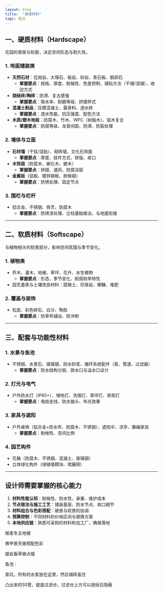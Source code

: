 ```yaml
---
layout: blog
title:  "常用材料"
tags: 笔记
---
```


## 一、硬质材料（Hardscape）

花园的骨架与轮廓，决定空间形态与耐久性。

### 1. 地面铺装类

- **天然石材**：花岗岩、大理石、板岩、砂岩、青石板、鹅卵石  
  - **掌握要点**：规格、厚度、耐候性、色差控制、铺贴方法（干铺/湿铺）、收边方式
- **烧结砖/陶砖**：防滑、复古感强  
  - **掌握要点**：吸水率、耐磨等级、拼接样式
- **混凝土制品**：压模混凝土、露骨料、透水砖  
  - **掌握要点**：透水性能、抗压强度、配色方法
- **木质/塑木地板**：防腐木、竹木、WPC（树脂木）、铝木复合  
  - **掌握要点**：防腐等级、龙骨间距、防滑、防裂处理

### 2. 墙体与立面

- **石材墙**（干挂/湿贴）、砌砖墙、文化石饰面  
  - **掌握要点**：厚度、挂件方式、排版、收口
- **木饰面**（防腐木、碳化木、塑木）  
  - **掌握要点**：拼缝、通风、防腐涂层
- **金属板**（铝板、镀锌钢板、耐候钢）  
  - **掌握要点**：防锈处理、固定节点

### 3. 围栏与栏杆

- 铝合金、不锈钢、铁艺、防腐木  
  - **掌握要点**：防锈漆处理、立柱基础做法、与地面衔接

---

## 二、软质材料（Softscape）

与植物相关的软景部分，影响空间氛围与季节变化。

### 1. 植物类

- 乔木、灌木、地被、草坪、花卉、水生植物  
  - **掌握要点**：形态、季节变化、耐荫耐旱特性
- 园艺基质与土壤改良材料：腐殖土、珍珠岩、椰糠、堆肥

### 2. 覆盖与装饰

- 松皮、彩色碎石、白沙、陶粒  
  - **掌握要点**：防草布铺设、防冲刷

---

## 三、配套与功能性材料

### 1. 水景与鱼池

- 不锈钢、水景石、玻璃钢、防水砂浆、循环系统配件（泵、管道、过滤器）  
  - **掌握要点**：防水结构分层、排水口与溢水口设计

### 2. 灯光与电气

- 户外防水灯（IP65+）、埋地灯、洗墙灯、草坪灯、景观灯  
  - **掌握要点**：电缆走线、防水接头、布光效果

### 3. 家具与遮阳

- 户外桌椅（铝合金+防水布、防腐木、不锈钢）、遮阳伞、凉亭、藤编家具  
  - **掌握要点**：耐候性、空间比例

### 4. 园艺构件

- 花箱（防腐木、不锈钢、混凝土、玻璃钢）  
- 立体绿化构件（绿植墙模块、爬藤网）

---

## 设计师需要掌握的核心能力

1. **材料性能认知**：耐候性、防水性、承重、维护成本  
2. **节点做法与施工工艺**：铺装基层、防水节点、收口细节  
3. **材料组合与色彩搭配**：硬景与软景的协调  
4. **预算控制**：不同材料的价格区间与替换方案  
5. **本地供应链**：熟悉可采购的材料和加工厂，确保落地



矮麦冬主地被

佛甲景天做搭配色彩

姬岩垂草做点缀

鱼池：

泵坑，所有的水泵放在这里，然后铺砖盖住

凸出来的50管，就是过滤仓，过滤仓上方可以放砾石隐蔽


